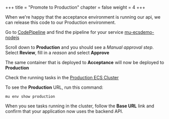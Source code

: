 +++
title = "Promote to Production"
chapter = false
weight = 4
+++

When we're happy that the acceptance environment is running our api,
we can release this code to our Production environment.

Go to [CodePipeline](https://console.aws.amazon.com/codepipeline/home?region=us-east-1#/dashboard)
and find the pipeline for your service
[mu-ecsdemo-nodejs](https://console.aws.amazon.com/codepipeline/home?region=us-east-1#/view/mu-ecsdemo-nodejs)

Scroll down to **Production** and you should see a *Manual approval step*.
Select **Review**, fill in a _reason_ and select **Approve**

The same container that is deployed to **Acceptance** will now be deployed to **Production**

Check the running tasks in the [Production ECS Cluster](https://console.aws.amazon.com/ecs/home?region=us-east-1#/clusters/mu-environment-production/tasks)

To see the **Production** URL, run this command:
```
mu env show production
```
When you see tasks running in the cluster, follow the **Base URL** link and confirm that your application
now uses the backend API.
